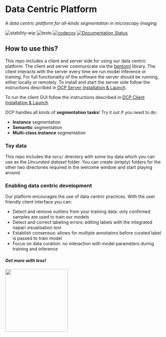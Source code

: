 # Data Centric Platform
*A data centric platform for all-kinds segmentation in microscopy imaging*

![stability-wip](https://img.shields.io/badge/stability-work_in_progress-lightgrey.svg)
![tests](https://github.com/HelmholtzAI-Consultants-Munich/data-centric-platform/actions/workflows/test.yml/badge.svg?event=push)
[![codecov](https://codecov.io/gh/HelmholtzAI-Consultants-Munich/data-centric-platform/branch/main/graph/badge.svg)](https://codecov.io/gh/HelmholtzAI-Consultants-Munich/data-centric-platform)
[![Documentation Status](https://readthedocs.org/projects/data-centric-platform/badge/?version=latest)](https://data-centric-platform.readthedocs.io/en/latest/?badge=latest)


## How to use this?

This repo includes a client and server side for using our data centric platform. The client and server communicate via the [bentoml](https://www.bentoml.com/?gclid=Cj0KCQiApKagBhC1ARIsAFc7Mc6iqOLi2OcLtqMbGx1KrFjtLUEZ-bhnqlT2zWREE0x7JImhtNmKlFEaAvSSEALw_wcB) library. The client interacts with the server every time we run model inference or training. For full functionality of the software the server should be running, either locally or remotely. To install and start the server side follow the instructions described in [DCP Server Installation & Launch](https://github.com/HelmholtzAI-Consultants-Munich/data-centric-platform/blob/main/src/server/README.md#using-pypi).

To run the client GUI follow the instructions described in [DCP Client Installation & Launch](https://github.com/HelmholtzAI-Consultants-Munich/data-centric-platform/blob/main/src/client/README.md).

DCP handles all kinds of **segmentation tasks**! Try it out if you need to do:
* **Instance** segmentation
* **Semantic** segmentation
* **Multi-class instance** segmentation

### Toy data
This repo includes the ```data/``` directory with some toy data which you can use as the *Uncurated dataset* folder. You can create (empty) folders for the other two directories required in the welcome window and start playing around.

### Enabling data centric development
Our platform encourages the use of data centric practices. With the user friendly client interface you can:
- Detect and remove outliers from your training data: only confirmed samples are used to train our models
- Detect and correct labeling errors: editing labels with the integrated napari visualisation tool
- Establish consensus: allows for multiple annotators before curated label is passed to train model
- Focus on data curation: no interaction with model parameters during training and inference

#### *Get more with less!*

<img src="https://github.com/HelmholtzAI-Consultants-Munich/data-centric-platform/blob/main/src/client/readme_figs/dcp_pipeline.png"  width="200" height="200">
